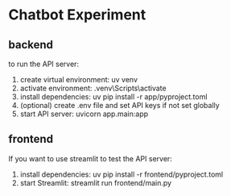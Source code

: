 # Chatbot Experiment

## backend

to run the API server:

1. create virtual environment: uv venv
2. activate environment: .venv\Scripts\activate
3. install dependencies: uv pip install -r app/pyproject.toml
4. (optional) create .env file and set API keys if not set globally
5. start API server: uvicorn app.main:app 

## frontend
If you want to use streamlit to test the API server:

1. install dependencies: uv pip install -r frontend/pyproject.toml
2. start Streamlit: streamlit run frontend/main.py
